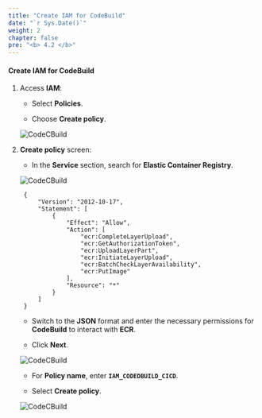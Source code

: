 ```yaml
---
title: "Create IAM for CodeBuild"
date: "`r Sys.Date()`"
weight: 2
chapter: false
pre: "<b> 4.2 </b>"
---
```


#### Create IAM for CodeBuild

1. Access **IAM**:

    - Select **Policies**.

    - Choose **Create policy**.

    ![CodeCBuild](/aws-fcj-workshop-001/3-CodeBuild/7.png)

2. **Create policy** screen:

    - In the **Service** section, search for **Elastic Container Registry**.

    ![CodeCBuild](/aws-fcj-workshop-001/3-CodeBuild/8.png)

        {
            "Version": "2012-10-17",
            "Statement": [
                {
                    "Effect": "Allow",
                    "Action": [
                        "ecr:CompleteLayerUpload",
                        "ecr:GetAuthorizationToken",
                        "ecr:UploadLayerPart",
                        "ecr:InitiateLayerUpload",
                        "ecr:BatchCheckLayerAvailability",
                        "ecr:PutImage"
                    ],
                    "Resource": "*"
                }
            ]
        }

    - Switch to the **JSON** format and enter the necessary permissions for **CodeBuild** to interact with **ECR**.

    - Click **Next**.

    ![CodeCBuild](/aws-fcj-workshop-001/3-CodeBuild/9.png)

    - For **Policy name**, enter **```IAM_CODEDBUILD_CICD```**.

    - Select **Create policy**.

    ![CodeCBuild](/aws-fcj-workshop-001/3-CodeBuild/10.png)
